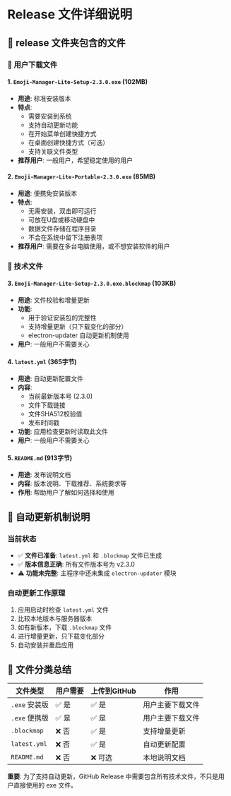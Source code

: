 # Release 文件详细说明

## 📁 release 文件夹包含的文件

### 🚀 用户下载文件

#### 1. `Emoji-Manager-Lite-Setup-2.3.0.exe` (102MB)
- **用途**: 标准安装版本
- **特点**:
  - 需要安装到系统
  - 支持自动更新功能
  - 在开始菜单创建快捷方式
  - 在桌面创建快捷方式（可选）
  - 支持关联文件类型
- **推荐用户**: 一般用户，希望稳定使用的用户

#### 2. `Emoji-Manager-Lite-Portable-2.3.0.exe` (85MB)
- **用途**: 便携免安装版本
- **特点**:
  - 无需安装，双击即可运行
  - 可放在U盘或移动硬盘中
  - 数据文件存储在程序目录
  - 不会在系统中留下注册表项
- **推荐用户**: 需要在多台电脑使用，或不想安装软件的用户

### 🔧 技术文件

#### 3. `Emoji-Manager-Lite-Setup-2.3.0.exe.blockmap` (103KB)
- **用途**: 文件校验和增量更新
- **功能**:
  - 用于验证安装包的完整性
  - 支持增量更新（只下载变化的部分）
  - electron-updater 自动更新机制使用
- **用户**: 一般用户不需要关心

#### 4. `latest.yml` (365字节)
- **用途**: 自动更新配置文件
- **内容**:
  - 当前最新版本号 (2.3.0)
  - 文件下载链接
  - 文件SHA512校验值
  - 发布时间戳
- **功能**: 应用检查更新时读取此文件
- **用户**: 一般用户不需要关心

#### 5. `README.md` (913字节)
- **用途**: 发布说明文档
- **内容**: 版本说明、下载推荐、系统要求等
- **作用**: 帮助用户了解如何选择和使用

## 🔄 自动更新机制说明

### 当前状态
- ✅ **文件已准备**: `latest.yml` 和 `.blockmap` 文件已生成
- ✅ **版本信息正确**: 所有文件版本号为 v2.3.0
- ⚠️ **功能未完整**: 主程序中还未集成 `electron-updater` 模块

### 自动更新工作原理
1. 应用启动时检查 `latest.yml` 文件
2. 比较本地版本与服务器版本
3. 如有新版本，下载 `.blockmap` 文件
4. 进行增量更新，只下载变化部分
5. 自动安装并重启应用

## 📂 文件分类总结

| 文件类型 | 用户需要 | 上传到GitHub | 作用 |
|---------|---------|-------------|------|
| `.exe` 安装版 | ✅ 是 | ✅ 是 | 用户主要下载文件 |
| `.exe` 便携版 | ✅ 是 | ✅ 是 | 用户主要下载文件 |
| `.blockmap` | ❌ 否 | ✅ 是 | 支持增量更新 |
| `latest.yml` | ❌ 否 | ✅ 是 | 自动更新配置 |
| `README.md` | ❌ 否 | ❌ 可选 | 本地说明文档 |

**重要**: 为了支持自动更新，GitHub Release 中需要包含所有技术文件，不只是用户直接使用的 exe 文件。